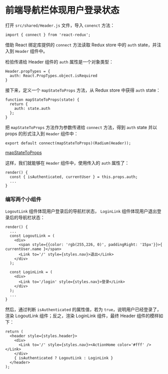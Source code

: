 # 前端导航栏体现用户登录状态

打开 `src/shared/Header.js` 文件，导入 `conenct` 方法：

```
import { connect } from 'react-redux';
```

借助 React 绑定库提供的 `connect` 方法读取 Redux store 中的 `auth` state，并注入到 `Header` 组件中。

检验传递给 Header 组件的 `auth` 属性是一个对象类型：

```
Header.propTypes = {
  auth: React.PropTypes.object.isRequired
}
```

接下来，定义一个 `mapStateToProps` 方法，从 Redux store 中获得 `auth` state：

```
function mapStateToProps(state) {
  return {
    auth: state.auth
  };
}
```

把 `mapStateToProps` 方法作为参数传递给 `connect` 方法，得到 `auth` state 并以 props 的形式注入到 `Header` 组件中：

```
export default connect(mapStateToProps)(Radium(Header));
```

[mapStateToProps](http://cn.redux.js.org/docs/react-redux/api.html)

这样，我们就能够在 `Header` 组件中，使用传入的 `auth` 属性了：

```
render() {
  const { isAuthenticated, currentUser } = this.props.auth;
  ...
}
```

### 编写两个小组件

`LogoutLink` 组件体现用户登录后的导航栏状态， `LoginLink` 组件体现用户退出登录后的导航栏状态：

```
render() {
  ...
  const LogoutLink = (
    <div>
      <span style={{color: 'rgb(255,226, 0)', paddingRight: '15px'}}>{ currentUser.name }</span>
      <Link to='/' style={styles.nav}>退出</Link>
    </div>
  );

  const LoginLink = (
    <div>
      <Link to='/login' style={styles.nav}>登录</Link>
    </div>
  );
  ...
}
```

然后，通过判断 `isAuthenticated` 的属性值，若为 `true`，说明用户已经登录了，渲染 LogoutLink 组件；反之，渲染 LoginLink 组件，最终 Header 组件的模样如下：

```
return (
  <header style={styles.header}>
    <div>
      <Link to='/' style={styles.nav}><ActionHome color='#fff' /></Link>
    </div>
    { isAuthenticated ? LogoutLink : LoginLink }
  </header>
);
```
